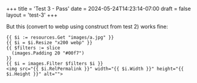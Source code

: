+++
title = 'Test 3 - Pass'
date = 2024-05-24T14:23:14-07:00
draft = false
layout = 'test-3'
+++

But this (convert to webp using construct from test 2) works fine:

```go-html-template {style=dracula}
{{ $i := resources.Get "images/a.jpg" }}
{{ $i = $i.Resize "x200 webp" }}
{{ $filters := slice
  (images.Padding 20 "#00f7")
}}
{{ $i = images.Filter $filters $i }}
<img src="{{ $i.RelPermalink }}" width="{{ $i.Width }}" height="{{ $i.Height }}" alt="">
```
